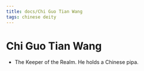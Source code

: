```yaml
---
title: docs/Chi Guo Tian Wang
tags: chinese deity
---
```


#  Chi Guo Tian Wang 
- The Keeper of the Realm. He holds a Chinese pipa.
